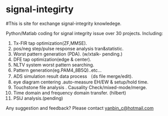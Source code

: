 # signal-integirty

#This is site for exchange signal-integrity knowledege.


Python/Matlab coding for signal integrity issue over 30 projects.
Including:

1. Tx-FIR tap optimization(ZF,MMSE).
2. pos/neg step/pulse response analysis tran&statistic.
3. Worst pattern generation (PDA). (w/xtalk- pending.)
4. DFE tap optimization(edge & center).
5. NLTV system worst pattern searching.
6. Pattern generation(eg.PAM4_8B5Q)..etc...
7. ADS simulation result data process （ds file merge/edit).
8. eye diagram centering .auto-measure EH/EW & setup/hold time.
9. Touchstone file analysis . Causality Check/mixed-mode/merge.
10. Time domain and frequency domain transfer. (hilbert)
11. PSIJ analysis.(pending)


Any suggestion and feedback? 
Please contact yanbin_c@hotmail.com
